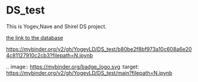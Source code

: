 # DS_test

This is Yogev,Nave and Shirel DS project.

[the link to the database](https://www.kaggle.com/captainozlem/framingham-chd-preprocessed-data?select=CHD_preprocessed.csv)


https://mybinder.org/v2/gh/YogevLD/DS_test/b80be2f8bf973a10c608a6e204c81127910c2cb3?filepath=N.ipynb

.. image:: https://mybinder.org/badge_logo.svg
 :target: https://mybinder.org/v2/gh/YogevLD/DS_test/main?filepath=N.ipynb
